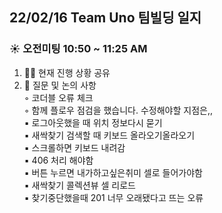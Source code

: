 
## 22/02/16 Team Uno 팀빌딩 일지
### ☀️ 오전미팅 10:50 ~ 11:25 AM
1. 🧑‍💻 현재 진행 상황 공유<br/>
2. 🙋 질문 및 논의 사항<br/>
    ◦ 코더블 오류 체크<br/>
    ◦ 함께 플로우 점검을 했습니다. 수정해야할 지점은,,<br/>
        ▪ 로그아웃했을 때 위치 정보다시 묻기<br/>
        ▪ 새싹찾기 검색할 때 키보드 올라오기올라오기<br/>
        ▪ 스크롤하면 키보드 내려감 <br/>
        ▪ 406 처리 해야함 <br/>
        ▪ 버튼 누르면 내가하고싶은취미 셀로 들어가야함<br/>
        ▪ 새싹찾기 콜렉션뷰 셀 리로드<br/>
        ▪ 찾기중단했을때 201 너무 오래됐다고 뜨는 오류<br/>
<br/><br/>
